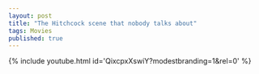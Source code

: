 ```yaml
---
layout: post
title: "The Hitchcock scene that nobody talks about"
tags: Movies
published: true
---
```


{% include youtube.html id='QixcpxXswiY?modestbranding=1&amp;rel=0' %}